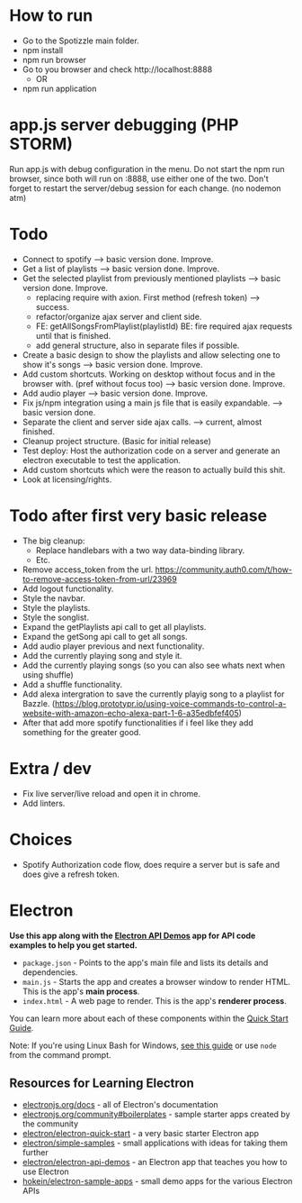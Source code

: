 # How to run
- Go to the Spotizzle main folder.
- npm install
- npm run browser
- Go to you browser and check http://localhost:8888
    - OR
- npm run application

# app.js server debugging (PHP STORM)
Run app.js with debug configuration in the menu.
Do not start the npm run browser, since both will run on :8888, use either one of the two.
Don't forget to restart the server/debug session for each change. (no nodemon atm)

# Todo
- Connect to spotify --> basic version done. Improve.
- Get a list of playlists --> basic version done. Improve.
- Get the selected playlist from previously mentioned playlists --> basic version done. Improve.
    - replacing require with axion. First method (refresh token) --> success.
    - refactor/organize ajax server and client side.
    - FE: getAllSongsFromPlaylist(playlistId) BE: fire required ajax requests until that is finished.
    - add general structure, also in separate files if possible.
- Create a basic design to show the playlists and allow selecting one to show it's songs --> basic version done. Improve.
- Add custom shortcuts. Working on desktop without focus and in the browser with. (pref without focus too) --> basic version done. Improve.
- Add audio player --> basic version done. Improve.
- Fix js/npm integration using a main js file that is easily expandable. --> basic version done.
- Separate the client and server side ajax calls. --> current, almost finished.
- Cleanup project structure. (Basic for initial release)
- Test deploy: Host the authorization code on a server and generate an electron executable to test the application.
- Add custom shortcuts which were the reason to actually build this shit.
- Look at licensing/rights.

# Todo after first very basic release
- The big cleanup:
    - Replace handlebars with a two way data-binding library.
    - Etc.
- Remove access_token from the url. https://community.auth0.com/t/how-to-remove-access-token-from-url/23969
- Add logout functionality.
- Style the navbar.
- Style the playlists.
- Style the songlist.
- Expand the getPlaylists api call to get all playlists.
- Expand the getSong api call to get all songs.
- Add audio player previous and next functionality.
- Add the currently playing song and style it.
- Add the currently playing songs (so you can also see whats next when using shuffle)
- Add a shuffle functionality.
- Add alexa intergration to save the currently playig song to a playlist for Bazzle. (https://blog.prototypr.io/using-voice-commands-to-control-a-website-with-amazon-echo-alexa-part-1-6-a35edbfef405)
- After that add more spotify functionalities if i feel like they add something for the greater good.

# Extra / dev
- Fix live server/live reload and open it in chrome.
- Add linters.

# Choices
- Spotify Authorization code flow, does require a server but is safe and does give a refresh token. 

# Electron
**Use this app along with the [Electron API Demos](https://electronjs.org/#get-started) app for API code examples to help you get started.**

- `package.json` - Points to the app's main file and lists its details and dependencies.
- `main.js` - Starts the app and creates a browser window to render HTML. This is the app's **main process**.
- `index.html` - A web page to render. This is the app's **renderer process**.

You can learn more about each of these components within the [Quick Start Guide](https://electronjs.org/docs/tutorial/quick-start).

Note: If you're using Linux Bash for Windows, [see this guide](https://www.howtogeek.com/261575/how-to-run-graphical-linux-desktop-applications-from-windows-10s-bash-shell/) or use `node` from the command prompt.

## Resources for Learning Electron
- [electronjs.org/docs](https://electronjs.org/docs) - all of Electron's documentation
- [electronjs.org/community#boilerplates](https://electronjs.org/community#boilerplates) - sample starter apps created by the community
- [electron/electron-quick-start](https://github.com/electron/electron-quick-start) - a very basic starter Electron app
- [electron/simple-samples](https://github.com/electron/simple-samples) - small applications with ideas for taking them further
- [electron/electron-api-demos](https://github.com/electron/electron-api-demos) - an Electron app that teaches you how to use Electron
- [hokein/electron-sample-apps](https://github.com/hokein/electron-sample-apps) - small demo apps for the various Electron APIs

